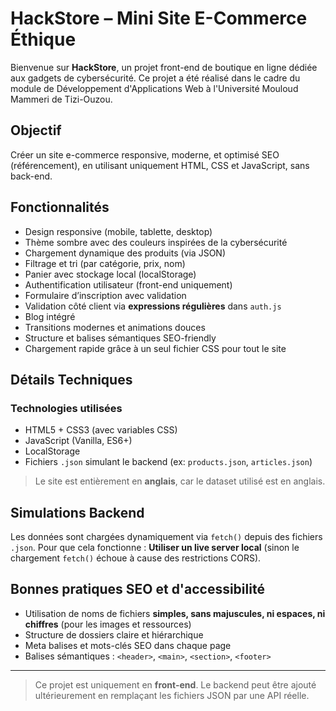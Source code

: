 # HackStore – Mini Site E-Commerce Éthique

Bienvenue sur **HackStore**, un projet front-end de boutique en ligne dédiée aux gadgets de cybersécurité. Ce projet a été réalisé dans le cadre du module de Développement d'Applications Web à l'Université Mouloud Mammeri de Tizi-Ouzou.

## Objectif

Créer un site e-commerce responsive, moderne, et optimisé SEO (référencement), en utilisant uniquement HTML, CSS et JavaScript, sans back-end.

## Fonctionnalités

- Design responsive (mobile, tablette, desktop)
- Thème sombre avec des couleurs inspirées de la cybersécurité
- Chargement dynamique des produits (via JSON)
- Filtrage et tri (par catégorie, prix, nom)
- Panier avec stockage local (localStorage)
- Authentification utilisateur (front-end uniquement)
- Formulaire d’inscription avec validation
- Validation côté client via **expressions régulières** dans `auth.js`
- Blog intégré
- Transitions modernes et animations douces
- Structure et balises sémantiques SEO-friendly
- Chargement rapide grâce à un seul fichier CSS pour tout le site

## Détails Techniques

### Technologies utilisées

- HTML5 + CSS3 (avec variables CSS)
- JavaScript (Vanilla, ES6+)
- LocalStorage
- Fichiers `.json` simulant le backend (ex: `products.json`, `articles.json`)

> Le site est entièrement en **anglais**, car le dataset utilisé est en anglais.

## Simulations Backend

Les données sont chargées dynamiquement via `fetch()` depuis des fichiers `.json`. Pour que cela fonctionne :
**Utiliser un live server local** (sinon le chargement `fetch()` échoue à cause des restrictions CORS).

## Bonnes pratiques SEO et d'accessibilité

- Utilisation de noms de fichiers **simples, sans majuscules, ni espaces, ni chiffres** (pour les images et ressources)
- Structure de dossiers claire et hiérarchique
- Meta balises et mots-clés SEO dans chaque page
- Balises sémantiques : `<header>`, `<main>`, `<section>`, `<footer>`

---

> Ce projet est uniquement en **front-end**. Le backend peut être ajouté ultérieurement en remplaçant les fichiers JSON par une API réelle.
